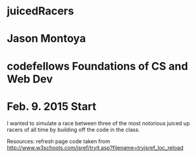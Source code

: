 # juicedRacers

# Jason Montoya
# codefellows Foundations of CS and Web Dev
# Feb. 9. 2015 Start

I wanted to simulate a race between three of the most notorious juiced up racers of all time by building off the code in the class.

Resources: refresh page code taken from http://www.w3schools.com/jsref/tryit.asp?filename=tryjsref_loc_reload


